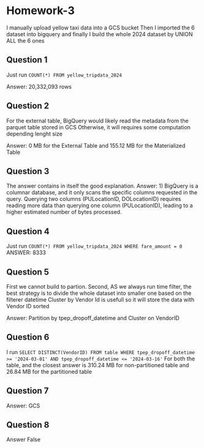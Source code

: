 # Homework-3
I manually upload yellow taxi data into a GCS bucket
Then I imported the 6 dataset into bigquery and finally I build the whole 2024 dataset by UNION ALL the 6 ones

## Question 1
Just run `COUNT(*) FROM yellow_tripdata_2024`

Answer: 20,332,093 rows

## Question 2
For the external table, BigQuery would likely read the metadata from the parquet table stored in GCS
Otherwise, it will requires some computation depending lenght size

Answer: 0 MB for the External Table and 155.12 MB for the Materialized Table

## Question 3
The answer contains in itself the good explanation.
Answer: 1) BigQuery is a columnar database, and it only scans the specific columns requested in the query. Querying two columns (PULocationID, DOLocationID) requires reading more data than querying one column (PULocationID), leading to a higher estimated number of bytes processed.

## Question 4
Just run `COUNT(*) FROM yellow_tripdata_2024 WHERE fare_amount = 0`
ANSWER: 8333

## Question 5
First we cannot build to partion.
Second, AS we always run time filter, the best strategy is to divide the whole dataset into smaller one based on the filterer datetime
Cluster by Vendor Id is usefull so it will store the data with Vendor ID sorted

Answer: Partition by tpep_dropoff_datetime and Cluster on VendorID

## Question 6

I run `SELECT DISTINCT(VendorID) FROM table
WHERE tpep_dropoff_datetime >= '2024-03-01'
  AND tpep_dropoff_datetime <= '2024-03-16'`
For both the table, and the closest answer is 310.24 MB for non-partitioned table and 26.84 MB for the partitioned table

## Question 7
Answer: GCS

## Question 8
Answer False




